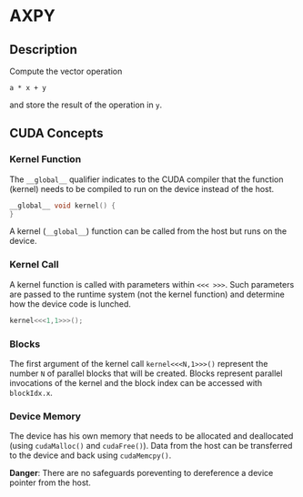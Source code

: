 # AXPY

## Description

Compute the vector operation
```text
a * x + y
```
and store the result of the operation in `y`.

## CUDA Concepts

### Kernel Function

The `__global__` qualifier indicates to the CUDA compiler that the function (kernel) needs to be compiled to run on the device instead of the host.

```cpp
__global__ void kernel() {
}
```

A kernel (`__global__`) function can be called from the host but runs on the device.

### Kernel Call

A kernel function is called with parameters within `<<< >>>`. Such parameters are passed to the runtime system (not the kernel function) and determine how the device code is lunched.

```cpp
kernel<<<1,1>>>();
```

### Blocks

The first argument of the kernel call `kernel<<<N,1>>>()` represent the number `N` of parallel blocks that will be created. Blocks represent parallel invocations of the kernel and the block index can be accessed with `blockIdx.x`.

### Device Memory

The device has his own memory that needs to be allocated and deallocated (using `cudaMalloc()` and `cudaFree()`). Data from the host can be transferred to the device and back using `cudaMemcpy()`.

**Danger**: There are no safeguards poreventing to dereference a device pointer from the host.
